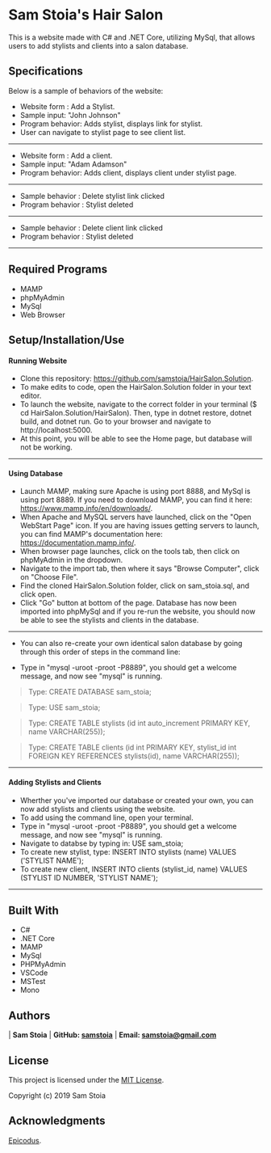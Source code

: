 # Sam Stoia's Hair Salon

This is a website made with C# and .NET Core, utilizing MySql, that allows users to add stylists and clients into a salon database.

## Specifications

Below is a sample of behaviors of the website:

* Website form : Add a Stylist.
* Sample input: "John Johnson"
* Program behavior: Adds stylist, displays link for stylist.
* User can navigate to stylist page to see client list.

-------------------------------------------------------------

* Website form : Add a client.
* Sample input: "Adam Adamson"
* Program behavior: Adds client, displays client under stylist page.

-------------------------------------------------------------

* Sample behavior : Delete stylist link clicked
* Program behavior : Stylist deleted

-------------------------------------------------------------

* Sample behavior : Delete client link clicked
* Program behavior : Stylist deleted

-------------------------------------------------------------


## Required Programs
* MAMP
* phpMyAdmin
* MySql
* Web Browser

## Setup/Installation/Use
#### Running Website
* Clone this repository: https://github.com/samstoia/HairSalon.Solution.
* To make edits to code, open the HairSalon.Solution folder in your text editor.
* To launch the website, navigate to the correct folder in your terminal ($ cd HairSalon.Solution/HairSalon).  Then, type in dotnet restore, dotnet build, and dotnet run.  Go to your browser and navigate to http://localhost:5000.
* At this point, you will be able to see the Home page, but database will not be working.

-------------------------------------------------------------

#### Using Database
* Launch MAMP, making sure Apache is using port 8888, and MySql is using port 8889. If you need to download MAMP, you can find it here: https://www.mamp.info/en/downloads/.
* When Apache and MySQL servers have launched, click on the "Open WebStart Page" icon.  If you are having issues getting servers to launch, you can find MAMP's documentation here: https://documentation.mamp.info/.
* When browser page launches, click on the tools tab, then click on phpMyAdmin in the dropdown.
* Navigate to the import tab, then where it says "Browse Computer", click on "Choose File".
* Find the cloned HairSalon.Solution folder, click on sam_stoia.sql, and click open.
* Click "Go" button at bottom of the page.  Database has now been imported into phpMySql and if you re-run the website, you should now be able to see the stylists and clients in the database.

-------------------------------------------------------------

* You can also re-create your own identical salon database by going through this order of steps in the command line:

* Type in "mysql -uroot -proot -P8889", you should get a welcome message, and now see "mysql" is running.


> Type: CREATE DATABASE sam_stoia;

> Type: USE sam_stoia;

> Type: CREATE TABLE stylists (id int auto_increment PRIMARY KEY, name VARCHAR(255));

> Type: CREATE TABLE clients (id int PRIMARY KEY, stylist_id int FOREIGN KEY REFERENCES stylists(id), name VARCHAR(255));

-------------------------------------------------------------

#### Adding Stylists and Clients
* Wherther you've imported our database or created your own, you can now add stylists and clients using the website.
* To add using the command line, open your terminal.
* Type in "mysql -uroot -proot -P8889", you should get a welcome message, and now see "mysql" is running.
* Navigate to databse by typing in: USE sam_stoia;
* To create new stylist, type: INSERT INTO stylists (name) VALUES ('STYLIST NAME');
* To create new client, INSERT INTO clients (stylist_id, name) VALUES (STYLIST ID NUMBER, 'STYLIST NAME');

-------------------------------------------------------------

## Built With

* C#
* .NET Core
* MAMP
* MySql
* PHPMyAdmin
* VSCode
* MSTest
* Mono

## Authors

| **Sam Stoia** | **GitHub: [samstoia](https://github.com/samstoia)** | **Email: [samstoia@gmail.com](mailto:samstoia@gmail.com)**

## License

This project is licensed under the [MIT License](https://opensource.org/licenses/MIT).

Copyright (c) 2019 Sam Stoia


## Acknowledgments

[Epicodus](https://www.epicodus.com/).